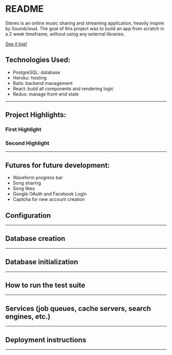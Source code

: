 # README

Stereo is an online music sharing and streaming application, heavily inspire by Soundcloud. 
The goal of this project was to build an app from scratch in a 2 week timeframe, without using any external libraries.

[See it live!](https://stereocloud.herokuapp.com/#/)

## Technologies Used:

- PostgreSQL: database
- Heroku: hosting
- Rails: backend management
- React: build all components and rendering logic 
- Redux: manage front-end state

---

## Project Highlights:

### First Highlight
### Second Highlight

---

## Futures for future development:

- Waveform progress bar
- Song sharing
- Song likes
- Google OAuth and Facebook Login
- Captcha for new account creation

## Configuration

---

## Database creation

---

## Database initialization

---

## How to run the test suite

---

## Services (job queues, cache servers, search engines, etc.)

---

## Deployment instructions

---
